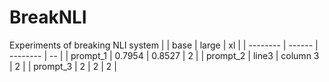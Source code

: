 # BreakNLI
Experiments of breaking NLI system
|          | base   | large    | xl |
| -------- | ------ | -------- | -- |
| prompt_1 | 0.7954 | 0.8527   | 2  |
| prompt_2 | line3  | column 3 | 2  |
| prompt_3 | 2      | 2        | 2  |
